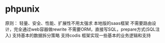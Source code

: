 # phpunix
原则：
轻量、安全、性能、扩展性不用太强求
本地版的saas框架
不需要路由设计，完全通过web容器做rewrite
不需要ORM，直接写SQL，prepare方式(SQL注入)
支持基本的数据拆分策略
支持codis
框架实现一些基本的业务逻辑和支持
